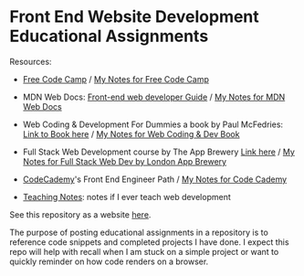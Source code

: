 # Front End Website Development Educational Assignments

Resources: 

- [Free Code Camp](https://www.freecodecamp.org) / [My Notes for Free Code Camp](https://colab.research.google.com/drive/1nTCiklcKIZxZeEZUPiKIG197TgWkPOlJ?usp=sharing)

- MDN Web Docs: [Front-end web developer Guide](https://developer.mozilla.org/en-US/docs/Learn/Front-end_web_developer) / [My Notes for MDN Web Docs](https://colab.research.google.com/drive/1Aopm6OiGPhKPCZ2sULikFo2eBR1ORtQN?usp=sharing)

- Web Coding & Development For Dummies a book by Paul McFedries: [Link to Book here](https://www.paulmcfedries.com/books/book.php?title=web-coding-dev-aio-fd) / [My Notes for Web Coding & Dev Book](https://colab.research.google.com/drive/1hYewFZ9yoQjRokzrV06vuhTJD0k5n3oX?usp=sharing)

- Full Stack Web Development course by The App Brewery [Link here](https://appbrewery.com/p/the-complete-web-development-course) / [My Notes for Full Stack Web Dev by London App Brewery](https://colab.research.google.com/drive/1pYhQiF23_oiE06UZmAqSdUCzBwho8HzB?usp=sharing)

- [CodeCademy](https://www.codecademy.com)'s Front End Engineer Path / [My Notes for Code Cademy](https://colab.research.google.com/drive/1AI8n4jW0iFgvOOgPqzBYEmeZuOb4KecQ?usp=sharing)

- [Teaching Notes](https://colab.research.google.com/drive/1P9puj4T_cGyrkBsbsv4D4VU5nYh7VRVW?usp=sharing): notes if I ever teach web development

See this repository as a website [here](https://laurenc2022.github.io/web-dev-edu/). 

The purpose of posting educational assignments in a repository is to reference code snippets and completed projects I have done. I expect this repo will help with recall when I am stuck on a simple project or want to quickly reminder on how code renders on a browser.  